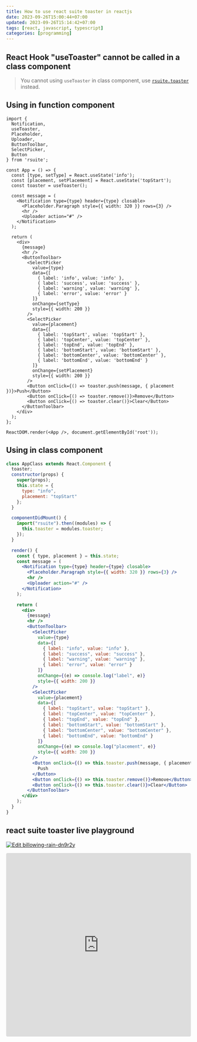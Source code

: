 ```yaml
---
title: How to use react suite toaster in reactjs
date: 2023-09-26T15:00:44+07:00
updated: 2023-09-26T15:14:42+07:00
tags: [react, javascript, typescript]
categories: [programming]
---
```


## React Hook "useToaster" cannot be called in a class component
> You cannot using `useToaster` in class component, use [`rsuite.toaster`](#using-in-class-component) instead.
>

## Using in function component
```tsx
import {
  Notification,
  useToaster,
  Placeholder,
  Uploader,
  ButtonToolbar,
  SelectPicker,
  Button
} from 'rsuite';

const App = () => {
  const [type, setType] = React.useState('info');
  const [placement, setPlacement] = React.useState('topStart');
  const toaster = useToaster();

  const message = (
    <Notification type={type} header={type} closable>
      <Placeholder.Paragraph style={{ width: 320 }} rows={3} />
      <hr />
      <Uploader action="#" />
    </Notification>
  );

  return (
    <div>
      {message}
      <hr />
      <ButtonToolbar>
        <SelectPicker
          value={type}
          data={[
            { label: 'info', value: 'info' },
            { label: 'success', value: 'success' },
            { label: 'warning', value: 'warning' },
            { label: 'error', value: 'error' }
          ]}
          onChange={setType}
          style={{ width: 200 }}
        />
        <SelectPicker
          value={placement}
          data={[
            { label: 'topStart', value: 'topStart' },
            { label: 'topCenter', value: 'topCenter' },
            { label: 'topEnd', value: 'topEnd' },
            { label: 'bottomStart', value: 'bottomStart' },
            { label: 'bottomCenter', value: 'bottomCenter' },
            { label: 'bottomEnd', value: 'bottomEnd' }
          ]}
          onChange={setPlacement}
          style={{ width: 200 }}
        />
        <Button onClick={() => toaster.push(message, { placement })}>Push</Button>
        <Button onClick={() => toaster.remove()}>Remove</Button>
        <Button onClick={() => toaster.clear()}>Clear</Button>
      </ButtonToolbar>
    </div>
  );
};

ReactDOM.render(<App />, document.getElementById('root'));
```

## Using in class component

```jsx
class AppClass extends React.Component {
  toaster;
  constructor(props) {
    super(props);
    this.state = {
      type: "info",
      placement: "topStart"
    };
  }

  componentDidMount() {
    import("rsuite").then((modules) => {
      this.toaster = modules.toaster;
    });
  }

  render() {
    const { type, placement } = this.state;
    const message = (
      <Notification type={type} header={type} closable>
        <Placeholder.Paragraph style={{ width: 320 }} rows={3} />
        <hr />
        <Uploader action="#" />
      </Notification>
    );

    return (
      <div>
        {message}
        <hr />
        <ButtonToolbar>
          <SelectPicker
            value={type}
            data={[
              { label: "info", value: "info" },
              { label: "success", value: "success" },
              { label: "warning", value: "warning" },
              { label: "error", value: "error" }
            ]}
            onChange={(e) => console.log("label", e)}
            style={{ width: 200 }}
          />
          <SelectPicker
            value={placement}
            data={[
              { label: "topStart", value: "topStart" },
              { label: "topCenter", value: "topCenter" },
              { label: "topEnd", value: "topEnd" },
              { label: "bottomStart", value: "bottomStart" },
              { label: "bottomCenter", value: "bottomCenter" },
              { label: "bottomEnd", value: "bottomEnd" }
            ]}
            onChange={(e) => console.log("placement", e)}
            style={{ width: 200 }}
          />
          <Button onClick={() => this.toaster.push(message, { placement })}>
            Push
          </Button>
          <Button onClick={() => this.toaster.remove()}>Remove</Button>
          <Button onClick={() => this.toaster.clear()}>Clear</Button>
        </ButtonToolbar>
      </div>
    );
  }
}
```

## react suite toaster live playground

[![Edit billowing-rain-dn9r2y](https://codesandbox.io/static/img/play-codesandbox.svg)](https://codesandbox.io/s/billowing-rain-dn9r2y?fontsize=14&hidenavigation=1&theme=dark)

<iframe src="https://codesandbox.io/embed/billowing-rain-dn9r2y?fontsize=14&hidenavigation=1&theme=dark"
     style="width:100%; height:500px; border:0; border-radius: 4px; overflow:hidden;"
     title="billowing-rain-dn9r2y"
     allow="accelerometer; ambient-light-sensor; camera; encrypted-media; geolocation; gyroscope; hid; microphone; midi; payment; usb; vr; xr-spatial-tracking"
     sandbox="allow-forms allow-modals allow-popups allow-presentation allow-same-origin allow-scripts"
   ></iframe>
